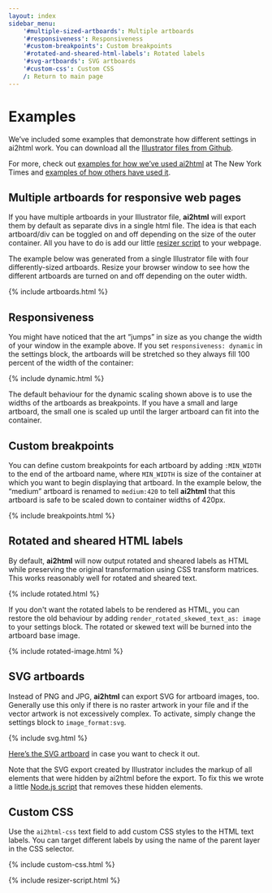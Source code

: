 ```yaml
---
layout: index
sidebar_menu:
    '#multiple-sized-artboards': Multiple artboards
    '#responsiveness': Responsiveness
    '#custom-breakpoints': Custom breakpoints
    '#rotated-and-sheared-html-labels': Rotated labels
    '#svg-artboards': SVG artboards
    '#custom-css': Custom CSS
    /: Return to main page
---
```


# Examples

We’ve included some examples that demonstrate how different settings in ai2html work. You can download all the [Illustrator files from Github](https://github.com/newsdev/ai2html/tree/gh-pages/_ai). 

For more, check out [examples for how we’ve used ai2html](https://delicious.com/archietse/ai2html,nyt) at The New York Times and [examples of how others have used it](https://delicious.com/archietse/ai2html,others).

## Multiple artboards for responsive web pages

If you have multiple artboards in your Illustrator file, **ai2html** will export them by default as separate divs in a single html file. The idea is that each artboard/div can be toggled on and off depending on the size of the outer container. All you have to do is add our little [resizer script](https://github.com/newsdev/ai2html/blob/gh-pages/_includes/resizer-script.html) to your webpage.

The example below was generated from a single Illustrator file with four differently-sized artboards. Resize your browser window to see how the different artboards are turned on and off depending on the outer width.

{% include artboards.html %}

## Responsiveness

You might have noticed that the art “jumps” in size as you change the width of your window in the example above. If you set `responsiveness: dynamic` in the settings block, the artboards will be stretched so they always fill 100 percent of the width of the container:

{% include dynamic.html %}

The default behaviour for the dynamic scaling shown above is to use the widths of the artboards as breakpoints. If you have a small and large artboard, the small one is scaled up until the larger artboard can fit into the container.

## Custom breakpoints

You can define custom breakpoints for each artboard by adding `:MIN_WIDTH` to the end of the artboard name, where `MIN_WIDTH` is size of the container at which you want to begin displaying that artboard. In the example below, the “medium” artboard is renamed to `medium:420` to tell **ai2html** that this artboard is safe to be scaled down to container widths of 420px.

{% include breakpoints.html %}


## Rotated and sheared HTML labels

By default, **ai2html** will now output rotated and sheared labels as HTML while preserving the original transformation using CSS transform matrices. This works reasonably well for rotated and sheared text.

{% include rotated.html %}

If you don't want the rotated labels to be rendered as HTML, you can restore the old behaviour by adding `render_rotated_skewed_text_as: image` to your settings block. The rotated or skewed text will be burned into the artboard base image.

{% include rotated-image.html %}

## SVG artboards

Instead of PNG and JPG, **ai2html** can export SVG for artboard images, too. Generally use this only if there is no raster artwork in your file and if the vector artwork is not excessively complex. To activate, simply change the settings block to `image_format:svg`.

{% include svg.html %}

[Here’s the SVG artboard](images/svg-720.svg) in case you want to check it out.

Note that the SVG export created by Illustrator includes the markup of all elements that were hidden by ai2html before the export. To fix this we wrote a little [Node.js script](https://gist.github.com/gka/c97465e7a25d943e1191#file-clean-ai2html-svg-artboard-js) that removes these hidden elements.

## Custom CSS

Use the `ai2html-css` text field to add custom CSS styles to the HTML text labels. You can target different labels by using the name of the parent layer in the CSS selector.

{% include custom-css.html %}

{% include resizer-script.html %}

